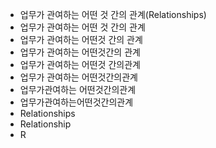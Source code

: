 - 업무가 관여하는 어떤 것 간의 관계(Relationships)
- 업무가 관여하는 어떤 것 간의 관계
- 업무가 관여하는 어떤것 간의 관계
- 업무가 관여하는 어떤것간의 관계
- 업무가 관여하는 어떤것 간의관계
- 업무가 관여하는 어떤것간의관계
- 업무가관여하는 어떤것간의관계
- 업무가관여하는어떤것간의관계
- Relationships
- Relationship
- R